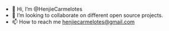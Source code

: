 - 👋 Hi, I’m @HenjieCarmelotes
- 💞️ I’m looking to collaborate on different open source projects.
- 📫 How to reach me henjiecarmelotes@gmail.com
